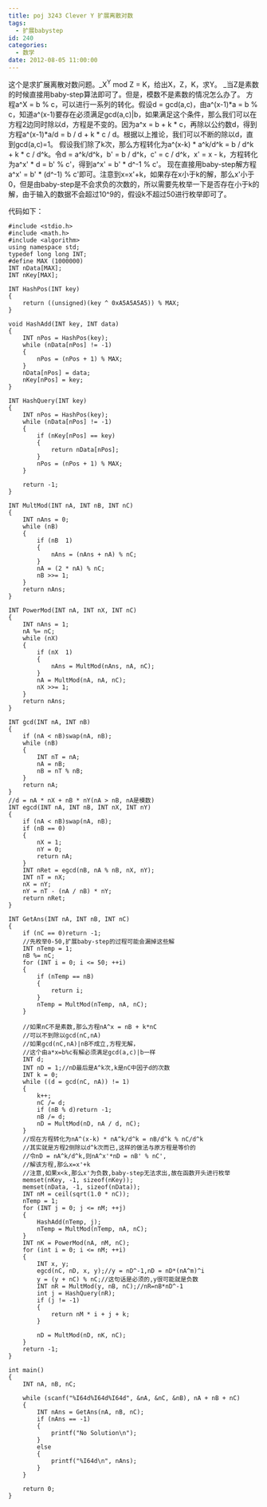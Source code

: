 ```yaml
---
title: poj 3243 Clever Y 扩展离散对数
tags:
  - 扩展babystep
id: 240
categories:
  - 数学
date: 2012-08-05 11:00:00
---
```


这个是求扩展离散对数问题。_X<sup>Y</sup> mod Z = K，给出X，Z，K，求Y。
_当Z是素数的时候直接用baby-step算法即可了。但是，模数不是素数的情况怎么办了。
方程a^X = b % c，可以进行一系列的转化。假设d = gcd(a,c)，由a^(x-1)*a = b % c，知道a^(x-1)要存在必须满足gcd(a,c)|b，如果满足这个条件，那么我们可以在方程2边同时除以d，方程是不变的。因为a^x = b + k * c，再除以公约数d，得到方程a^(x-1)*a/d = b / d + k * c / d。根据以上推论，我们可以不断的除以d，直到gcd(a,c)=1。
假设我们除了k次，那么方程转化为a^(x-k) * a^k/d^k = b / d^k + k * c / d^k。令d = a^k/d^k，b' = b / d^k，c' = c / d^k，x' = x - k，方程转化为a^x' * d = b' % c'，得到a^x' = b' * d^-1 % c'。
现在直接用baby-step解方程a^x' = b' * (d^-1) % c'即可。注意到x=x'+k，如果存在x小于k的解，那么x'小于0，但是由baby-step是不会求负的次数的，所以需要先枚举一下是否存在小于k的解，由于输入的数据不会超过10^9的，假设k不超过50进行枚举即可了。

代码如下：
``` stylus
#include <stdio.h>
#include <math.h>
#include <algorithm>
using namespace std;
typedef long long INT;
#define MAX (1000000)
INT nData[MAX];
INT nKey[MAX];

INT HashPos(INT key)
{
    return ((unsigned)(key ^ 0xA5A5A5A5)) % MAX;
}

void HashAdd(INT key, INT data)
{
    INT nPos = HashPos(key);
    while (nData[nPos] != -1)
    {
        nPos = (nPos + 1) % MAX;
    }
    nData[nPos] = data;
    nKey[nPos] = key;
}

INT HashQuery(INT key)
{
    INT nPos = HashPos(key);
    while (nData[nPos] != -1)
    {
        if (nKey[nPos] == key)
        {
            return nData[nPos];
        }
        nPos = (nPos + 1) % MAX;
    }

    return -1;
}

INT MultMod(INT nA, INT nB, INT nC)
{
    INT nAns = 0;
    while (nB)
    {
        if (nB  1)
        {
            nAns = (nAns + nA) % nC;
        }
        nA = (2 * nA) % nC;
        nB >>= 1;
    }
    return nAns;
}

INT PowerMod(INT nA, INT nX, INT nC)
{
    INT nAns = 1;
    nA %= nC;
    while (nX)
    {
        if (nX  1)
        {
            nAns = MultMod(nAns, nA, nC); 
        }
        nA = MultMod(nA, nA, nC);
        nX >>= 1;
    }
    return nAns;
}

INT gcd(INT nA, INT nB)
{
    if (nA < nB)swap(nA, nB);
    while (nB)
    {
        INT nT = nA;
        nA = nB;
        nB = nT % nB;
    }
    return nA;
}
//d = nA * nX + nB * nY(nA > nB, nA是模数)
INT egcd(INT nA, INT nB, INT nX, INT nY)
{
    if (nA < nB)swap(nA, nB);
    if (nB == 0)
    {
        nX = 1;
        nY = 0;
        return nA;
    }
    INT nRet = egcd(nB, nA % nB, nX, nY);
    INT nT = nX;
    nX = nY;
    nY = nT - (nA / nB) * nY;
    return nRet;
}

INT GetAns(INT nA, INT nB, INT nC)
{
    if (nC == 0)return -1;
    //先枚举0-50,扩展baby-step的过程可能会漏掉这些解
    INT nTemp = 1;
    nB %= nC;
    for (INT i = 0; i <= 50; ++i)
    {
        if (nTemp == nB)
        {
            return i;
        }
        nTemp = MultMod(nTemp, nA, nC);
    }

    //如果nC不是素数,那么方程nA^x = nB + k*nC
    //可以不到除以gcd(nC,nA)
    //如果gcd(nC,nA)|nB不成立,方程无解，
    //这个由a*x=b%c有解必须满足gcd(a,c)|b一样
    INT d;
    INT nD = 1;//nD最后是A^k次,k是nC中因子d的次数
    INT k = 0;
    while ((d = gcd(nC, nA)) != 1)
    {
        k++;
        nC /= d;
        if (nB % d)return -1;
        nB /= d;
        nD = MultMod(nD, nA / d, nC);
    }
    //现在方程转化为nA^(x-k) * nA^k/d^k = nB/d^k % nC/d^k
    //其实就是方程2侧除以d^k次而已,这样的做法与原方程是等价的
    //令nD = nA^k/d^k,则nA^x'*nD = nB' % nC',
    //解该方程,那么x=x'+k
    //注意,如果x<k,那么x'为负数,baby-step无法求出,故在函数开头进行枚举
    memset(nKey, -1, sizeof(nKey));
    memset(nData, -1, sizeof(nData));
    INT nM = ceil(sqrt(1.0 * nC));
    nTemp = 1;
    for (INT j = 0; j <= nM; ++j)
    {
        HashAdd(nTemp, j);
        nTemp = MultMod(nTemp, nA, nC);
    }
    INT nK = PowerMod(nA, nM, nC);
    for (int i = 0; i <= nM; ++i)
    {
        INT x, y;
        egcd(nC, nD, x, y);//y = nD^-1,nD = nD*(nA^m)^i
        y = (y + nC) % nC;//这句话是必须的,y很可能就是负数
        INT nR = MultMod(y, nB, nC);//nR=nB*nD^-1
        int j = HashQuery(nR);
        if (j != -1)
        {
            return nM * i + j + k;
        }

        nD = MultMod(nD, nK, nC);
    }
    return -1;
}

int main()
{
    INT nA, nB, nC;

    while (scanf("%I64d%I64d%I64d", &nA, &nC, &nB), nA + nB + nC)
    {
        INT nAns = GetAns(nA, nB, nC);
        if (nAns == -1)
        {
            printf("No Solution\n");
        }
        else
        {
            printf("%I64d\n", nAns);
        }
    }

    return 0;
}
```